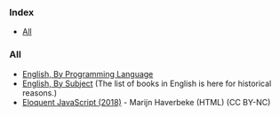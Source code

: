 ### Index

* [All](#all)


### All

* [English, By Programming Language](free-programming-books-langs.md)
* [English, By Subject](free-programming-books-subjects.md)
  (The list of books in English is here for historical reasons.)
* [Eloquent JavaScript (2018)](https://eloquentjavascript.net/) - Marijn Haverbeke (HTML) (CC BY-NC)
